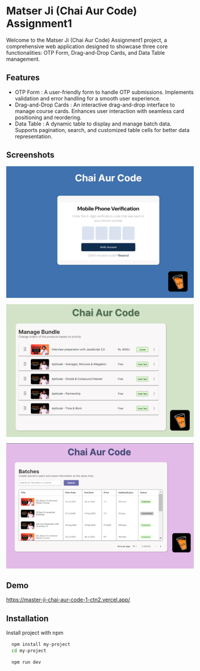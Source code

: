 
# Matser Ji (Chai Aur Code) Assignment1

Welcome to the Matser Ji (Chai Aur Code) Assignment1 project, a comprehensive web application designed to showcase three core functionalities: OTP Form, Drag-and-Drop Cards, and Data Table management.


## Features

- OTP Form :
    A user-friendly form to handle OTP submissions. Implements validation and error handling for a smooth user experience.
- Drag-and-Drop Cards : An interactive drag-and-drop interface to manage course cards. Enhances user interaction with seamless card positioning and reordering.
- Data Table : A dynamic table to display and manage batch data. Supports pagination, search, and customized table cells for better data representation.


## Screenshots
![OTPForm](ScreenShots/OTPForm.png)

![CourseList](ScreenShots/CourseList.png)

![Batches](ScreenShots/Batches.png)


## Demo

https://master-ji-chai-aur-code-1-ctn2.vercel.app/

## Installation

Install project with npm

```bash
  npm install my-project
  cd my-project
```
```bash 
  npm run dev
```
    
